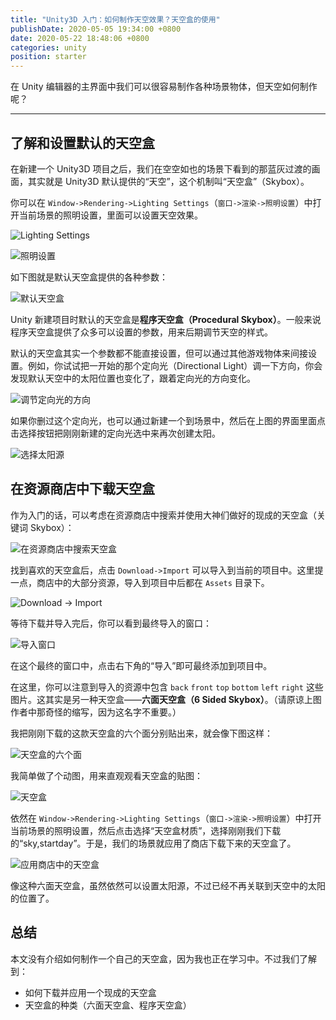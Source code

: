 ```yaml
---
title: "Unity3D 入门：如何制作天空效果？天空盒的使用"
publishDate: 2020-05-05 19:34:00 +0800
date: 2020-05-22 18:48:06 +0800
categories: unity
position: starter
---
```


在 Unity 编辑器的主界面中我们可以很容易制作各种场景物体，但天空如何制作呢？

---

<div id="toc"></div>

## 了解和设置默认的天空盒

在新建一个 Unity3D 项目之后，我们在空空如也的场景下看到的那蓝灰过渡的画面，其实就是 Unity3D 默认提供的“天空”，这个机制叫“天空盒”（Skybox）。

你可以在 `Window->Rendering->Lighting Settings`（`窗口->渲染->照明设置`）中打开当前场景的照明设置，里面可以设置天空效果。

![Lighting Settings](/static/posts/2020-05-05-18-42-14.png)

![照明设置](/static/posts/2020-05-05-18-43-13.png)

如下图就是默认天空盒提供的各种参数：

![默认天空盒](/static/posts/2020-05-05-18-46-43.png)

Unity 新建项目时默认的天空盒是**程序天空盒（Procedural Skybox）**。一般来说程序天空盒提供了众多可以设置的参数，用来后期调节天空的样式。

默认的天空盒其实一个参数都不能直接设置，但可以通过其他游戏物体来间接设置。例如，你试试把一开始的那个定向光（Directional Light）调一下方向，你会发现默认天空中的太阳位置也变化了，跟着定向光的方向变化。

![调节定向光的方向](/static/posts/2020-05-05-18-58-09.png)

如果你删过这个定向光，也可以通过新建一个到场景中，然后在上图的界面里面点击选择按钮把刚刚新建的定向光选中来再次创建太阳。

![选择太阳源](/static/posts/2020-05-05-19-01-22.png)

## 在资源商店中下载天空盒

作为入门的话，可以考虑在资源商店中搜索并使用大神们做好的现成的天空盒（关键词 Skybox）：

![在资源商店中搜索天空盒](/static/posts/2020-05-05-19-04-49.png)

找到喜欢的天空盒后，点击 `Download->Import` 可以导入到当前的项目中。这里提一点，商店中的大部分资源，导入到项目中后都在 `Assets` 目录下。

![Download -> Import](/static/posts/2020-05-05-19-09-37.png)

等待下载并导入完后，你可以看到最终导入的窗口：

![导入窗口](/static/posts/2020-05-05-19-13-12.png)

在这个最终的窗口中，点击右下角的“导入”即可最终添加到项目中。

在这里，你可以注意到导入的资源中包含 `back` `front` `top` `bottom` `left` `right` 这些图片。这其实是另一种天空盒——**六面天空盒（6 Sided Skybox）**。（请原谅上图作者中那奇怪的缩写，因为这名字不重要。）

我把刚刚下载的这款天空盒的六个面分别贴出来，就会像下图这样：

![天空盒的六个面](/static/posts/2020-05-05-19-30-30.png)

我简单做了个动图，用来直观观看天空盒的贴图：

![天空盒](/static/posts/2020-05-22-skybox.gif)

依然在 `Window->Rendering->Lighting Settings`（`窗口->渲染->照明设置`）中打开当前场景的照明设置，然后点击选择“天空盒材质”，选择刚刚我们下载的“sky,startday”。于是，我们的场景就应用了商店下载下来的天空盒了。

![应用商店中的天空盒](/static/posts/2020-05-05-19-21-26.png)

像这种六面天空盒，虽然依然可以设置太阳源，不过已经不再关联到天空中的太阳的位置了。

## 总结

本文没有介绍如何制作一个自己的天空盒，因为我也正在学习中。不过我们了解到：

- 如何下载并应用一个现成的天空盒
- 天空盒的种类（六面天空盒、程序天空盒）
